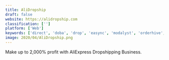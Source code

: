 ```yaml
---
title: AliDropship
draft: false 
website: https://alidropship.com
classification: ['']
platform: ['Web']
keywords: ['direct', 'doba', 'drop', 'easync', 'modalyst', 'orderhive', 'salehoo', 'ship', 'spocket', 'ecomdash']
image: 2020/04/AliDropship.png
---
```

Make up to 2,000% profit with AliExpress Dropshipping Business.